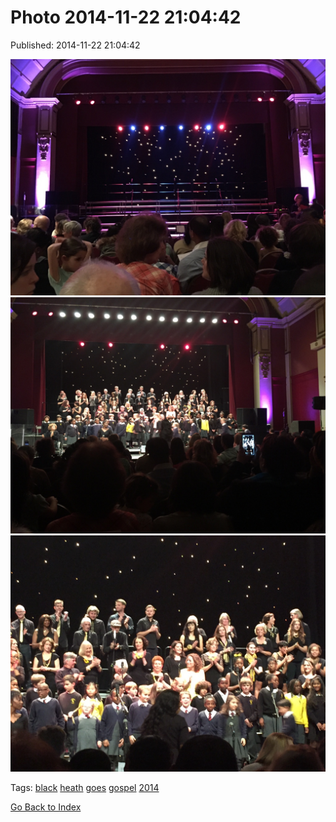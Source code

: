 
# Photo 2014-11-22 21:04:42

Published: 2014-11-22 21:04:42

![](103308570702-0.jpg)
![](103308570702-1.jpg)
![](103308570702-2.jpg)

Tags: [black](tag-black.md) [heath](tag-heath.md) [goes](tag-goes.md) [gospel](tag-gospel.md) [2014](tag-2014.md)

[Go Back to Index](index.md)
